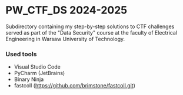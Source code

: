 # PW_CTF_DS 2024-2025
Subdirectory containing my step-by-step solutions to CTF challenges served as part of the "Data Security" course at the faculty of Electrical Engineering in Warsaw University of Technology.

### Used tools
* Visual Studio Code
* PyCharm (JetBrains)
* Binary Ninja
* fastcoll (https://github.com/brimstone/fastcoll.git)
